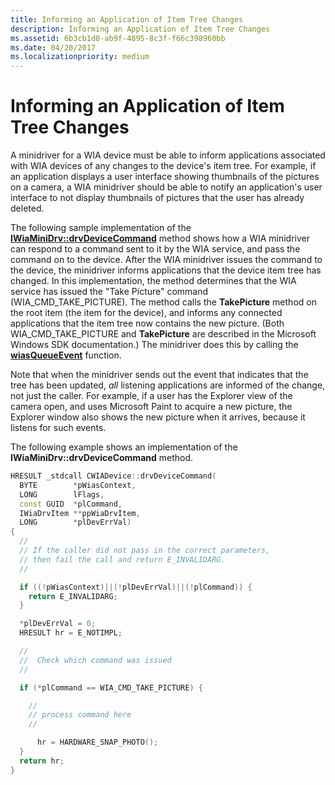 ```yaml
---
title: Informing an Application of Item Tree Changes
description: Informing an Application of Item Tree Changes
ms.assetid: 6b3cb1d0-ab9f-4895-8c3f-f66c398960bb
ms.date: 04/20/2017
ms.localizationpriority: medium
---
```


# Informing an Application of Item Tree Changes





A minidriver for a WIA device must be able to inform applications associated with WIA devices of any changes to the device's item tree. For example, if an application displays a user interface showing thumbnails of the pictures on a camera, a WIA minidriver should be able to notify an application's user interface to not display thumbnails of pictures that the user has already deleted.

The following sample implementation of the [**IWiaMiniDrv::drvDeviceCommand**](/windows-hardware/drivers/ddi/wiamindr_lh/nf-wiamindr_lh-iwiaminidrv-drvdevicecommand) method shows how a WIA minidriver can respond to a command sent to it by the WIA service, and pass the command on to the device. After the WIA minidriver issues the command to the device, the minidriver informs applications that the device item tree has changed. In this implementation, the method determines that the WIA service has issued the "Take Picture" command (WIA\_CMD\_TAKE\_PICTURE). The method calls the **TakePicture** method on the root item (the item for the device), and informs any connected applications that the item tree now contains the new picture. (Both WIA\_CMD\_TAKE\_PICTURE and **TakePicture** are described in the Microsoft Windows SDK documentation.) The minidriver does this by calling the [**wiasQueueEvent**](/windows-hardware/drivers/ddi/wiamdef/nf-wiamdef-wiasqueueevent) function.

Note that when the minidriver sends out the event that indicates that the tree has been updated, *all* listening applications are informed of the change, not just the caller. For example, if a user has the Explorer view of the camera open, and uses Microsoft Paint to acquire a new picture, the Explorer window also shows the new picture when it arrives, because it listens for such events.

The following example shows an implementation of the **IWiaMiniDrv::drvDeviceCommand** method.

```cpp
HRESULT _stdcall CWIADevice::drvDeviceCommand(
  BYTE        *pWiasContext,
  LONG        lFlags,
  const GUID  *plCommand,
  IWiaDrvItem **ppWiaDrvItem,
  LONG        *plDevErrVal)
{
  //
  // If the caller did not pass in the correct parameters, 
  // then fail the call and return E_INVALIDARG.
  //

  if ((!pWiasContext)||(!plDevErrVal)||(!plCommand)) {
    return E_INVALIDARG;
  }

  *plDevErrVal = 0;
  HRESULT hr = E_NOTIMPL;

  //
  //  Check which command was issued
  //

  if (*plCommand == WIA_CMD_TAKE_PICTURE) {

    //
    // process command here
    //

      hr = HARDWARE_SNAP_PHOTO();
  }
  return hr;
}
```

 

